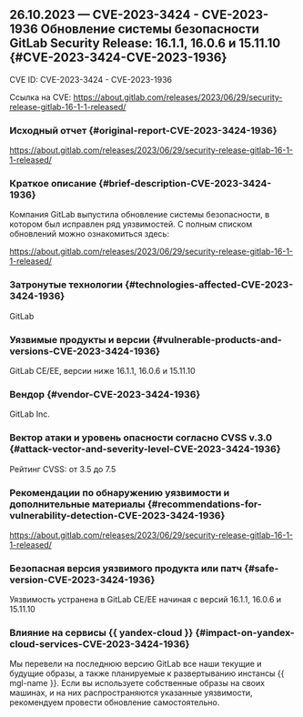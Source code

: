 ## 26.10.2023 — CVE-2023-3424 - CVE-2023-1936 Обновление системы безопасности GitLab Security Release: 16.1.1, 16.0.6 и 15.11.10 {#CVE-2023-3424-CVE-2023-1936}

CVE ID: CVE-2023-3424 - CVE-2023-1936

Ссылка на CVE: <https://about.gitlab.com/releases/2023/06/29/security-release-gitlab-16-1-1-released/>

### Исходный отчет {#original-report-CVE-2023-3424-1936}

<https://about.gitlab.com/releases/2023/06/29/security-release-gitlab-16-1-1-released/>

### Краткое описание {#brief-description-CVE-2023-3424-1936}

Компания GitLab выпустила обновление системы безопасности, в котором был исправлен ряд уязвимостей. С полным списком обновлений можно ознакомиться здесь:

<https://about.gitlab.com/releases/2023/06/29/security-release-gitlab-16-1-1-released/>

### Затронутые технологии {#technologies-affected-CVE-2023-3424-1936}

GitLab

### Уязвимые продукты и версии {#vulnerable-products-and-versions-CVE-2023-3424-1936}

GitLab CE/EE, версии ниже 16.1.1, 16.0.6 и 15.11.10

### Вендор {#vendor-CVE-2023-3424-1936}

GitLab Inc.

### Вектор атаки и уровень опасности согласно CVSS v.3.0 {#attack-vector-and-severity-level-CVE-2023-3424-1936}

Рейтинг CVSS: от 3.5 до 7.5

### Рекомендации по обнаружению уязвимости и дополнительные материалы {#recommendations-for-vulnerability-detection-CVE-2023-3424-1936}

<https://about.gitlab.com/releases/2023/06/29/security-release-gitlab-16-1-1-released/>

### Безопасная версия уязвимого продукта или патч {#safe-version-CVE-2023-3424-1936}

Уязвимость устранена в GitLab CE/EE начиная с версий 16.1.1, 16.0.6 и 15.11.10

### Влияние на сервисы {{ yandex-cloud }} {#impact-on-yandex-cloud-services-CVE-2023-3424-1936}

Мы перевели на последнюю версию GitLab все наши текущие и будущие образы, а также планируемые к развертыванию инстансы {{ mgl-name }}. Если вы используете собственные образы на своих машинах, и на них распространяются указанные уязвимости, рекомендуем провести обновление самостоятельно.
